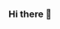 ### Hi there 👋

<!--
**riyajroy/riyajroy** is a ✨ _special_ ✨ repository because its `README.md` (this file) appears on your GitHub profile.

Here are some ideas to get you started:

- 🔭 I’m currently working on ...
- 🌱 I’m currently learning CS at Northeastern
- 👯 I’m looking to collaborate on ...
- 🤔 I’m looking for help with ...
- 💬 Ask me about past CS projects
- 📫 How to reach me: email: roy.riy@northeastern.edu
- 😄 Pronouns: she/her
- ⚡ Fun fact: ...
-->

